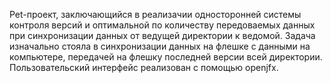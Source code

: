 Pet-проект, заключающийся в реализачии односторонней системы контроля версий и оптимальной по количеству передоваемых данных при синхронизации данных от ведущей директории к ведомой. Задача изначально стояла в синхронизации данных на флешке с данными на компьютере, передачей на флешку последней версии всей директории.
Пользовательский интерфейс реализован с помощью openjfx.
